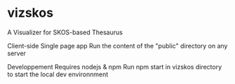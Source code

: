 # vizskos
A Visualizer for SKOS-based Thesaurus


Client-side Single page app
Run the content of the "public" directory on any server


Developpement
Requires nodejs & npm
Run npm start in vizskos directory to start the local dev environnment